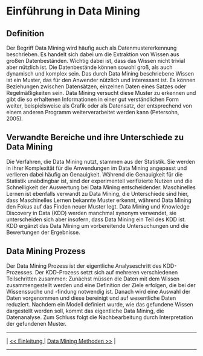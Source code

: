 # Einführung in Data Mining
## Definition
Der Begriff Data Mining wird häufig auch als Datenmustererkennung beschrieben. Es handelt sich dabei um die Extraktion von Wissen aus großen Datenbeständen. Wichtig dabei ist, dass das Wissen nicht trivial aber nützlich ist. Die Datenbestände können sowohl groß, als auch dynamisch und komplex sein.
Das durch Data Mining beschriebene Wissen ist ein Muster, das für den Anwender nützlich und interessant ist. Es können Beziehungen zwischen Datensätzen, einzelnen Daten eines Satzes oder Regelmäßigkeiten sein. Data Mining versucht diese Muster zu erkennen und gibt die so erhaltenen Informationen in einer gut verständlichen Form weiter, beispielsweise als Grafik oder als Datensatz, der entsprechend von einem anderen Programm weiterverarbeitet werden kann (Petersohn, 2005). 

## Verwandte Bereiche und ihre Unterschiede zu Data Mining
Die Verfahren, die Data Mining nutzt, stammen aus der Statistik. Sie werden in ihrer Komplexität für die Anwendungen im Data Mining angepasst und verlieren dabei häufig an Genauigkeit. Während die Genauigkeit für die Statistik unabdingbar ist, sind der experimentell verifizierte Nutzen und die Schnelligkeit der Auswertung bei Data Mining entscheidender.
Maschinelles Lernen ist ebenfalls verwandt zu Data Mining, die Unterschiede sind hier, dass Maschinelles Lernen bekannte Muster erkennt, während Data Mining den Fokus auf das Finden neuer Muster legt.
Data Mining und Knowledge Discovery in Data (KDD) werden manchmal synonym verwendet, sie unterscheiden sich aber insofern, dass Data Mining ein Teil des KDD ist. KDD ergänzt das Data Mining um vorbereitende Untersuchungen und die Bewertungen der Ergebnisse.

## Data Mining Prozess
Der Data Mining Prozess ist der eigentliche Analyseschritt des KDD-Prozesses. Der KDD-Prozess setzt sich auf mehreren verschiedenen Teilschritten zusammen:
Zunächst müssen die Daten mit dem Wissen zusammengestellt werden und eine Definition der Ziele erfolgen, die bei der Wissenssuche und -findung notwendig ist. Danach wird eine Auswahl der Daten vorgenommen und diese bereinigt und auf wesentliche Daten reduziert. Nachdem ein Modell definiert wurde, wie das gefundene Wissen dargestellt werden soll, kommt das eigentliche Data Mining, die Datenanalyse. Zum Schluss folgt die Nachbearbeitung durch Interpretation der gefundenen Muster.  
*** 
| [<< Einleitung ](03_einleitung.md) | [ Data Mining Methoden >>](05_methoden.md) | 
***
